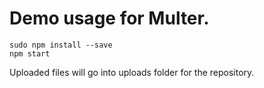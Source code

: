 # Demo usage for Multer.
```
sudo npm install --save
npm start
```
Uploaded files will go into uploads folder for the repository.
